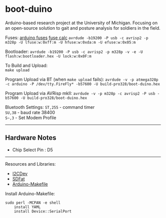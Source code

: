 boot-duino
==========

Arduino-based research project at the University of Michigan. Focusing on an open-source solution to gait and posture analysis for soldiers in the field.

Fuses: [arduino fuses](http://www.codingwithcody.com/2011/04/arduino-default-fuse-settings/) [fuse calc](http://www.engbedded.com/fusecalc/)
`avrdude -b19200 -P usb -c avrisp2 -p m328p -U lfuse:w:0xff:m -U hfuse:w:0xda:m -U efuse:w:0x05:m`

Bootloader:
`avrdude -b19200 -P usb -c avrisp2 -p m328p -v -e -U flash:w:bootloader.hex -U lock:w:0x0F:m`

To Build and Upload:  
`make upload`

Program Upload via BT (when `make upload` fails):
`avrdude -v -p atmega328p -c arduino -P /dev/tty.FireFly* -b57600 -U build-pro328/boot-duino.hex`

Program Upload via AVRisp mkII:
`avrdude -v -p m328p -c avrisp2 -P usb -b57600 -U build-pro328/boot-duino.hex`

Bluetooth Settings:
`ST,255` 	- command timer  
`SU,38` 	- baud rate 38400  
`S~,3` 		- Set Modem Profile   

----

## Hardware Notes

- Chip Select Pin : D5

----

Resources and Libraries:
 
- [I2CDev](https://github.com/jrowberg/i2cdevlib)
- [SDFat](http://code.google.com/p/sdfatlib/downloads/list)
- [Arduino-Makefile](https://github.com/mjoldfield/Arduino-Makefile)

Install Arduino-Makefile:  

```
sudo perl -MCPAN -e shell
	install YAML
	install Device::SerialPort
```

